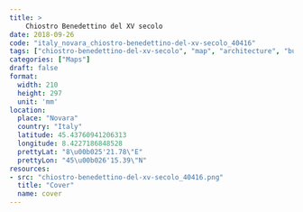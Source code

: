 ```yaml
---
title: > 
    Chiostro Benedettino del XV secolo
date: 2018-09-26
code: "italy_novara_chiostro-benedettino-del-xv-secolo_40416"
tags: ["chiostro-benedettino-del-xv-secolo", "map", "architecture", "buildings", "Novara", "Italy"]
categories: ["Maps"]
draft: false
format:
  width: 210
  height: 297
  unit: 'mm'
location:
  place: "Novara"
  country: "Italy"
  latitude: 45.43760941206313
  longitude: 8.4227186848528
  prettyLat: "8\u00b025'21.78\"E"
  prettyLon: "45\u00b026'15.39\"N"
resources:
- src: "chiostro-benedettino-del-xv-secolo_40416.png"
  title: "Cover"
  name: cover
---
```

